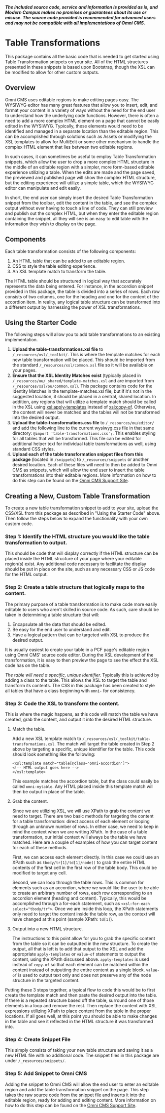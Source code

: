 ***The included source code, service and information is provided as is, and Modern Campus makes no promises or guarantees about its use or misuse. The source code provided is recommended for advanced users and may not be compatible with all implementations of Omni CMS.***

# Table Transformations

This package contains all the basic code that is needed to get started using Table Transformation snippets on your site. All of the HTML structures presented in these snippets is based upon Bootstrap, though the XSL can be modified to allow for other custom outputs. 

## Overview

Omni CMS uses editable regions to make editing pages easy. The WYSIWYG editor has many great features that allow you to insert, edit, and format your content in a variety of ways without the need for the end user to understand how the underlying code functions. However, there is often a need to add a more complex HTML element on a page that cannot be easily edited in the WYSIWYG. Typically, these elements would need to be identified and managed in a separate location than the editable region. This can be accomplished through solutions such as Assets or modifying the XSL templates to allow for MultiEdit or some other mechanism to handle the complex HTML element that lies between two editable regions. 

In such cases, it can sometimes be useful to employ Table Transformation snippets, which allow the user to drop a more complex HTML structure in the middle of an editable region with a simpler, more form-based editable experience utilizing a table. When the edits are made and the page saved, the previewed and published page will show the complex HTML structure, but the editing experience will utilize a simple table, which the WYSIWYG editor can manipulate and edit easily. 

In short, the end user can simply insert the desired Table Transformation snippet from the toolbar, edit the content in the table, and see the complex output without ever having to touch a line of code. They can still preview and publish out the complex HTML, but when they enter the editable region containing the snippet, all they will see is an easy to edit table with the information they wish to display on the page. 

## Components

Each table transformation consists of the following components:

1. An HTML table that can be added to an editable region. 
2. CSS to style the table editing experience. 
3. An XSL template match to transform the table. 

The HTML table should be structured in logical way that accurately represents the data being entered. For instance, in the accordion snippet provided in this package, the table is divided into a series of rows. Each row consists of two columns, one for the heading and one for the content of the accordion item. In reality, any logical table structure can be transformed into a different output by harnessing the power of XSL transformations. 

## Using the Starter Code

The following steps will allow you to add table transformations to an existing implementation. 

1. **Upload the table-transformations.xsl file** to `/_resources/xsl/_toolkit/`. This is where the template matches for each new table transformation will be placed. This should be imported from the standard `/_resources/xsl/common.xsl` file so it will be available on your pages. 
2. **Ensure that the XSL Identity Matches exist** (typically placed in `/_resources/ou/_shared/template-matches.xsl` and are imported from `/_resources/xsl/ou/common.xsl`). This package contains code for the Identity Matches in the template-matches.xsl file, but if it's not in the suggested location, it should be placed in a central, shared location. In addition, any regions that will utilize a template match should be called in the XSL using <xsl:apply-templates> instead of <xsl:copy-of>. Otherwise, the content will never be matched and the tables will not be transformed into the desired output. 
3. **Upload the table-transformations.css file** to `/_resources/ou/editor/` and add the following line to the current wysiwyg.css file in that same directory: `@import 'table-transformations.css';`. This enables styling for all tables that will be transformed. This file can be edited for additional helper text for individual table transformations as well, using standard CSS styles. 
4. **Upload each of the table transformation snippet files from this package** (located in `/snippets`) to `/_resources/snippets` or another desired location. Each of these files will need to then be added to Omni CMS as snippets, which will allow the end user to insert the table transformations into their editable regions. More information on how to do this step can be found on the [Omni CMS Support Site](https://support.moderncampus.com/learn-omni-cms/snippets/create-manage.html). 

## Creating a New, Custom Table Transformation

To create a new table transformation snippet to add to your site, upload the CSS/XSL from this package as described in "Using the Starter Code" above. Then follow the steps below to expand the functionality with your own custom code. 

### Step 1: Identify the HTML structure you would like the table transformation to output.

This should be code that will display correctly if the HTML structure can be placed inside the HTML structure of your page where your editable region(s) exist. Any additional code necessary to facilitate the display should be put in place on the site, such as any necessary CSS or JS code for the HTML output. 

### Step 2: Create a table structure that logically maps to the content.

The primary purpose of a table transformation is to make code more easily editable to users who aren't skilled in source code. As such, care should be taken in determining a table structure that will:

1. Encapsulate all the data that should be edited.
2. Be easy for the end user to understand and edit. 
3. Have a logical pattern that can be targeted with XSL to produce the desired output. 

It is usually easiest to create your table in a PCF page's editable region using Omni CMS' source code editor. During the XSL development of the transformation, it is easy to then preview the page to see the effect the XSL code has on the table. 

_The table will need a specific, unique identifier._ Typically this is achieved by adding a class to the table. This allows the XSL to target the table and transform its contents. The CSS in this package has been created to style all tables that have a class beginning with `omni-` for consistency. 

### Step 3: Code the XSL to transform the content.

This is where the magic happens, as this code will match the table we have created, grab the content, and output it into the desired HTML structure. 

1. Match the table.

	Add a new XSL template match to `/_resources/xsl/_toolkit/table-transformations.xsl`. The match will target the table created in Step 2 above by targeting a specific, unique identifier for the table. This code should look something like the following: 

	```
	<xsl:template match="table[@class='omni-accordion']">
	<!-- HTML output goes here -->
	</xsl:template>
	```

	This example matches the accordion table, but the class could easily be called `omni-mytable`. Any HTML placed inside this template match will then be output in place of the table. 

2. Grab the content.

	Since we are utilizing XSL, we will use XPath to grab the content we need to target. There are two basic methods for targeting the content for a table transformation: direct access of each element or looping through an unknown number of rows. In either case, we need to keep in mind the context when we are writing XPath. In the case of a table transformation, our initial context will always be the table we have matched. Here are a couple of examples of how you can target content for each of these methods. 

	First, we can access each element directly. In this case we could use an XPath such as `tbody/tr[1]/td[1]/node()` to grab the entire HTML contents of the first cell in the first row of the table body. This could be modified to target any cell.

	Second, we can loop through the table rows. This is common for elements such as an accordion, where we would like the user to be able to create an arbitrary number of rows, each row corresponding to an accordion element (heading and content). Typically, this would be accomplished through a for-each statement, such as `<xsl:for-each select="tbody/tr">`. Once we are inside this loop, the XPath statements only need to target the content inside the table row, as the context will have changed at this point (sample XPath: `td[1]`). 

3. Output into a new HTML structure.
	
	The instructions to this point allow for you to grab the specific content from the table so it can be outputted in the new structure. To create the output, all that is left is to add that output to the XSL and add the appropriate `apply-templates` or `value-of` statements to output the content, using the XPath discussed above. `apply-templates` is used instead of `copy-of` so that each element can be matched within the content instead of outputting the entire content as a single block. `value-of` is used to output text only and does not preserve any of the node structure in the targeted content. 

Putting these 3 steps together, a typical flow to code this would be to first create the template match and then paste the desired output into the table. If there is a repeated structure based off the table, surround one of those elements in a loop and remove the rest. Then replace the content with XSL expressions utilizing XPath to place content from the table in the proper locations. If all goes well, at this point you should be able to make changes in the table and see it reflected in the HTML structure it was transformed into. 

### Step 4: Create Snippet File

This simply consists of taking your new table structure and saving it as a new HTML file with no additional code. The snippet files in this package are under `/_resources/snippets/`. 

### Step 5: Add Snippet to Omni CMS

Adding the snippet to Omni CMS will allow the end user to enter an editable region and add the table transformation snippet on the page. This step takes the raw source code from the snippet file and inserts it into the editable region, ready for adding and editing content. More information on how to do this step can be found on the [Omni CMS Support Site](https://support.moderncampus.com/learn-omni-cms/snippets/create-manage.html). 